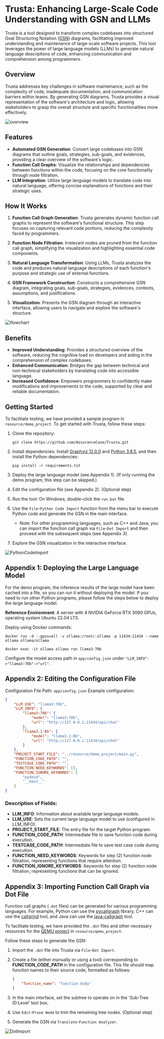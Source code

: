 # Trusta: Enhancing Large-Scale Code Understanding with GSN and LLMs

Trusta is a tool designed to transform complex codebases into structured Goal Structuring Notation ([GSN](https://scsc.uk/gsn?page=gsn%202standard)) diagrams, facilitating improved understanding and maintenance of large-scale software projects. This tool leverages the power of large language models (LLMs) to generate natural language descriptions of code, enhancing communication and comprehension among programmers.

## Overview

Trusta addresses key challenges in software maintenance, such as the complexity of code, inadequate documentation, and communication barriers within teams. By generating GSN diagrams, Trusta provides a visual representation of the software's architecture and logic, allowing stakeholders to grasp the overall structure and specific functionalities more effectively.

![overview](doc/images/qemu_overview.png)

## Features

- **Automated GSN Generation**: Convert large codebases into GSN diagrams that outline goals, strategies, sub-goals, and evidences, providing a clear overview of the software's logic.
- **Function Call Graphs**: Visualize the relationships and dependencies between functions within the code, focusing on the core functionality through node filtration.
- **LLM Integration**: Utilize large language models to translate code into natural language, offering concise explanations of functions and their strategic uses.

## How It Works

1. **Function Call Graph Generation**: Trusta generates dynamic function call graphs to represent the software's functional structure. This step focuses on capturing relevant code portions, reducing the complexity faced by programmers.

2. **Function Node Filtration**: Irrelevant nodes are pruned from the function call graph, simplifying the visualization and highlighting essential code components.

3. **Natural Language Transformation**: Using LLMs, Trusta analyzes the code and produces natural language descriptions of each function's purpose and strategic use of external functions.

4. **GSN Framework Construction**: Constructs a comprehensive GSN diagram, integrating goals, sub-goals, strategies, evidences, contexts, assumptions, and justifications.

5. **Visualization**: Presents the GSN diagram through an interactive interface, allowing users to navigate and explore the software's structure.

![flowchart](doc/images/flowchart.png)

## Benefits

- **Improved Understanding**: Provides a structured overview of the software, reducing the cognitive load on developers and aiding in the comprehension of complex codebases.
- **Enhanced Communication**: Bridges the gap between technical and non-technical stakeholders by translating code into accessible language.
- **Increased Confidence**: Empowers programmers to confidently make modifications and improvements to the code, supported by clear and reliable documentation.

## Getting Started

To facilitate testing, we have provided a sample program in `resource/demo_project`.
To get started with Trusta, follow these steps:

1. Clone the repository:
   ```shell
   git clone https://github.com/AssuranceCase/Trusta.git
   ```

2. Install dependencies:
   Install [Graphviz 12.0.0](https://graphviz.org/download/) and [Python 3.8.5](https://www.python.org/downloads/release/python-385/), and then install the Python dependencies:
   ```shell
   pip install -r requirements.txt
   ```

3. Deploy the large language model (see Appendix 1). (If only running the demo program, this step can be skipped.)

4. Edit the configuration file (see Appendix 2). (Optional step)

5. Run the tool: On Windows, double-click the `run.bat` file.

6. Use the `File`-`Python Code Import` function from the menu bar to execute Python code and generate the GSN in the main interface.

   - Note: For other programming languages, such as C++ and Java, you can import the function call graph via `File`-`Dot Import` and then proceed with the subsequent steps (see Appendix 3).

7. Explore the GSN visualization in the interactive interface.

![PythonCodeImport](doc/images/PythonCodeImport.gif)

## Appendix 1: Deploying the Large Language Model

For the demo program, the inference results of the large model have been cached into a file, so you can run it without deploying the model. If you need to run other Python programs, please follow the steps below to deploy the large language model.

**Reference Environment**: A server with 4 NVIDIA GeForce RTX 3090 GPUs, operating system Ubuntu 22.04 LTS.

Deploy using Docker commands:
```shell
docker run -d --gpus=all -v ollama:/root/.ollama -p 11434:11434 --name ollama ollama/ollama

docker exec -it ollama ollama run llama3:70b
```

Configure the model access path in `app/config.json` under `"LLM_INFO"->"llama3:70b"->"url"`.

## Appendix 2: Editing the Configuration File
Configuration File Path: `app/config.json`
Example configuration:
```json
{
    "LLM_USE": "llama3:70b",
    "LLM_INFO": {
        "llama3:70b": {
            "model": "llama3:70b",
            "url": "http://127.0.0.1:11434/api/chat"
        },
        "llama3.1:8b": {
            "model": "llama3.1:8b",
            "url": "http://127.0.0.1:11434/api/chat"
        }
    },
    "PROJECT_START_FILE": "../resource/demo_project/main.py",
    "FUNCTION_CODE_PATH": "",
    "TESTCASE_CODE_PATH": "",
    "FUNCTION_NEED_KEYWORDS": [],
    "FUNCTION_IGNORE_KEYWORDS": [
        "pydevd",
        "__main__"
    ]
}
```

### Description of Fields:
- **LLM_INFO**: Information about available large language models.
- **LLM_USE**: Sets the current large language model to use (configured in LLM_INFO).
- **PROJECT_START_FILE**: The entry file for the target Python program.
- **FUNCTION_CODE_PATH**: Intermediate file to save function code during execution.
- **TESTCASE_CODE_PATH**: Intermediate file to save test case code during execution.
- **FUNCTION_NEED_KEYWORDS**: Keywords for step (2) function node filtration, representing functions that require attention.
- **FUNCTION_IGNORE_KEYWORDS**: Keywords for step (2) function node filtration, representing functions that can be ignored.

## Appendix 3: Importing Function Call Graph via Dot File

Function call graphs (`.dot` files) can be generated for various programming languages. For example, Python can use the [pycallgraph](https://pypi.org/project/pycallgraph/) library, C++ can use the [callgrind](https://valgrind.org/docs/manual/cl-manual.html) tool, and Java can use the [java-callgraph](https://github.com/Adrninistrator/java-all-call-graph) tool.

To facilitate testing, we have provided the `.dot` files and other necessary resources for the [QEMU project](https://gitlab.com/qemu-project/qemu) in `resource/qemu_project`.

Follow these steps to generate the GSN:

1. Import the `.dot` file into Trusta via `File`-`Dot Import`.

2. Create a file (either manually or using a tool) corresponding to **FUNCTION_CODE_PATH** in the configuration file. This file should map function names to their source code, formatted as follows:
   ```json
   {
       "function_name": "function body"
   }
   ```

3. In the main interface, set the subtree to operate on in the 'Sub-Tree ID:Level' text box.

4. Use `Edit`-`Prune Node` to trim the remaining tree nodes. (Optional step)

5. Generate the GSN via `Translate`-`Function Analyzer`.

![DotImport](doc/images/DotImport.gif)